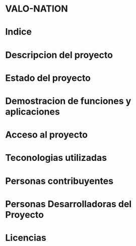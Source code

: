 <h1>VALO-NATION</h1>

# Indice

# Descripcion del proyecto

# Estado del proyecto

# Demostracion de funciones y aplicaciones

# Acceso al proyecto

# Teconologias utilizadas

# Personas contribuyentes

# Personas Desarrolladoras del Proyecto

# Licencias